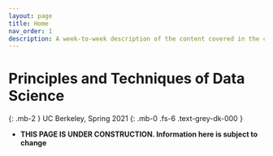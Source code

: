 ```yaml
---
layout: page
title: Home
nav_order: 1
description: A week-to-week description of the content covered in the course.
---
```


# Principles and Techniques of Data Science
{: .mb-2 }
UC Berkeley, Spring 2021
{: .mb-0 .fs-6 .text-grey-dk-000 }

<!-- <div>

{% assign instructors = site.staffers | where: 'role', 'Instructor' %}
<div class="role">
  {% for staffer in instructors %}
  {{ staffer }}
  {% endfor %}

</div> -->

<ul>
<li><b>THIS PAGE IS UNDER CONSTRUCTION. Information here is subject to change </b></li>
<!-- <li>Please read our <a href="http://www.ds100.org/sp21faq">course FAQ</a> before contacting staff with questions that might be answered there.</li> -->
<!-- <li>The <a href="{{ site.baseurl }}/syllabus">Syllabus</a> contains a detailed explanation of how each course component will work this fall, given that the course is being taught entirely online.</li>
<li>The scheduling of all weekly events is in the <a href="{{ site.baseurl }}/calendar">Calendar</a>.</li>
<li>The Zoom links for all live events are in <a href="https://piazza.com/class/ke37haavnl86ul?cid=15">@15 on Piazza</a>.</li> -->
</ul>

<br><br>

<!-- {% for module in site.modules %}
{{ module }}
{% endfor %} -->
